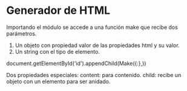 # Generador de HTML

Importando el módulo se accede a una función make que recibe dos parámetros. 
1. Un objeto con propiedad valor de las propiedades html y su valor. 
2. Un string con el tipo de elemento.

document.getElementById('id').appendChild(Make({<propiedadhtml>:<valor>},<tipodeelemento>))

Dos propiedades especiales:
content: para contenido.
child: recibe un objeto con un elemento para ser anidado. 
